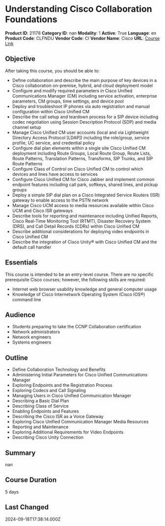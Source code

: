 # Understanding Cisco Collaboration Foundations

**Product ID**: 21178
**Category ID**: nan
**Modality**: 1
**Active**: True
**Language**: en
**Product Code**: CLFNDU
**Vendor Code**: CI
**Vendor Name**: Cisco
**URL**: [Course Link](https://www.fastlaneus.com/course/cisco-clfndu)

## Objective
After taking this course, you should be able to:



- Define collaboration and describe the main purpose of key devices in a Cisco collaboration on-premise, hybrid, and cloud deployment model
- Configure and modify required parameters in Cisco Unified Communications Manager (CM) including service activation, enterprise parameters, CM groups, time settings, and device pool
- Deploy and troubleshoot IP phones via auto registration and manual configuration within Cisco Unified CM
- Describe the call setup and teardown process for a SIP device including codec negotiation using Session Description Protocol (SDP) and media channel setup
- Manage Cisco Unified CM user accounts (local and via Lightweight Directory Access Protocol [LDAP]) including the role/group, service profile, UC service, and credential policy
- Configure dial plan elements within a single site Cisco Unified CM deployment including Route Groups, Local Route Group, Route Lists, Route Patterns, Translation Patterns, Transforms, SIP Trunks, and SIP Route Patterns
- Configure Class of Control on Cisco Unified CM to control which devices and lines have access to services
- Configure Cisco Unified CM for Cisco Jabber and implement common endpoint features including call park, softkeys, shared lines, and pickup groups
- Deploy a simple SIP dial plan on a Cisco Integrated Service Routers (ISR) gateway to enable access to the PSTN network
- Manage Cisco UCM access to media resources available within Cisco UCM and Cisco ISR gateways
- Describe tools for reporting and maintenance including Unified Reports, Cisco Real-Time Monitoring Tool (RTMT), Disaster Recovery System (DRS), and Call Detail Records (CDRs) within Cisco Unified CM
- Describe additional considerations for deploying video endpoints in Cisco Unified CM
- Describe the integration of Cisco Unity® with Cisco Unified CM and the default call handler

## Essentials
This course is intended to be an entry-level course. There are no specific prerequisite Cisco courses; however, the following skills are required:



- Internet web browser usability knowledge and general computer usage
- Knowledge of Cisco Internetwork Operating System (Cisco IOS®) command line

## Audience
- Students preparing to take the CCNP Collaboration certification
- Network administrators
- Network engineers
- Systems engineers

## Outline
- Define Collaboration Technology and Benefits
- Administering Initial Parameters for Cisco Unified Communications Manager
- Exploring Endpoints and the Registration Process
- Exploring Codecs and Call Signaling
- Managing Users in Cisco Unified Communication Manager
- Describing a Basic Dial Plan
- Describing Class of Service
- Enabling Endpoints and Features
- Describing the Cisco ISR as a Voice Gateway
- Exploring Cisco Unified Communication Manager Media Resources
- Reporting and Maintenance
- Exploring Additional Requirements for Video Endpoints
- Describing Cisco Unity Connection

## Summary
nan

## Course Duration
5 days

## Last Changed
2024-09-18T17:38:14.000Z
